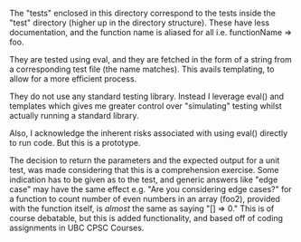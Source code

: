 The "tests" enclosed in this directory correspond to the tests inside the "test" directory (higher up in the directory structure). These have less documentation, and the function name is aliased for all i.e. functionName => foo.

They are tested using eval, and they are fetched in the form of a string from a corresponding test file (the name matches). This avails templating, to allow for a more efficient process.

They do not use any standard testing library. Instead I leverage eval() and templates which gives me greater control over "simulating" testing whilst actually running a standard library.

Also, I acknowledge the inherent risks associated with using eval() directly to run code. But this is a prototype.

The decision to return the parameters and the expected output for a unit test, was made considering that this is a comprehension exercise. Some indication has to be given as to the test, and generic answers like "edge case" may have the same effect e.g. "Are you considering edge cases?" for a function to count number of even numbers in an array (foo2), provided with the function itself, is _almost_ the same as saying "[] => 0." This is of course debatable, but this is added functionality, and based off of coding assignments in UBC CPSC Courses.
